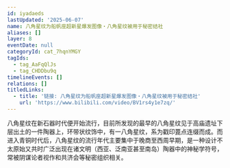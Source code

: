 ```yaml
---
id: iyadaeds
lastUpdated: '2025-06-07'
name: 八角星纹为船帆座超新星爆发图像・八角星纹被用于秘密结社
aliases: []
layer: 8
eventDate: null
categoryId: cat_7hqnYMGY
tagIds:
  - tag_AaFqQlJs
  - tag_CHDDbu9q
timelineEvents: []
relations: []
titledLinks:
  - title: '链接: 八角星纹为船帆座超新星爆发图像・八角星纹被用于秘密结社'
    url: 'https://www.bilibili.com/video/BV1rs4y1e7zq/'
---
```

八角星纹在新石器时代便开始流行，目前所发现的最早的八角星纹见于高庙遗址下层出土的一件陶器上，环带状纹饰中，有一八角星纹，系为戳印蓖点连缀而成。而进入青铜时代后，八角星纹的流行年代主要集中于晚商至西周早期，是一种设计不太原始又共时广泛出现在诸文明（西亚、泛南亚甚至南岛）陶器中的神秘学符号，常被阴谋论者视作和共济会等秘密组织相关。
